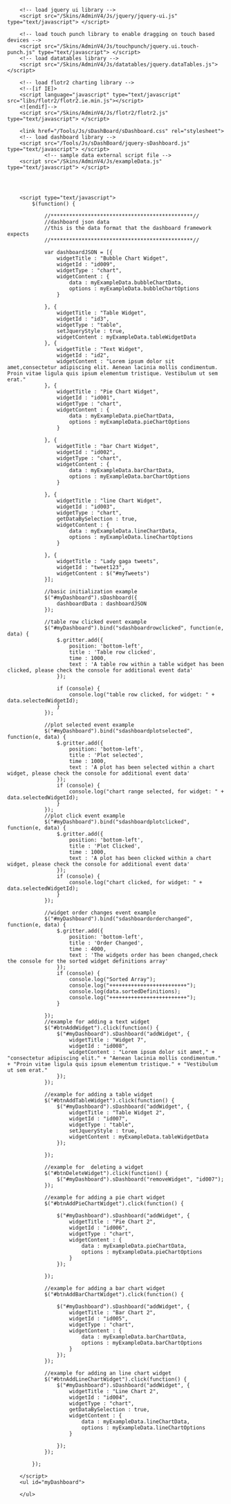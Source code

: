 		<!-- load jquery ui library -->
		<script src="/Skins/AdminV4/Js/jquery/jquery-ui.js" type="text/javascript"> </script>

		<!-- load touch punch library to enable dragging on touch based devices -->
		<script src="/Skins/AdminV4/Js/touchpunch/jquery.ui.touch-punch.js" type="text/javascript"> </script>
		<!-- load datatables library -->
		<script src="/Skins/AdminV4/Js/datatables/jquery.dataTables.js"> </script>

		<!-- load flotr2 charting library -->
		<!--[if IE]>
		<script language="javascript" type="text/javascript" src="libs/flotr2/flotr2.ie.min.js"></script>
		<![endif]-->
		<script src="/Skins/AdminV4/Js/flotr2/flotr2.js" type="text/javascript"> </script>
 
		<link href="/Tools/Js/sDashBoard/sDashboard.css" rel="stylesheet">
		<!-- load dashboard library -->
		<script src="/Tools/Js/sDashBoard/jquery-sDashboard.js" type="text/javascript"> </script>
                <!-- sample data external script file -->
		<script src="/Skins/AdminV4/Js/exampleData.js" type="text/javascript"> </script>                
                
                
                
                
		<script type="text/javascript">
			$(function() {

				//**********************************************//
				//dashboard json data
				//this is the data format that the dashboard framework expects
				//**********************************************//

				var dashboardJSON = [{
					widgetTitle : "Bubble Chart Widget",
					widgetId : "id009",
					widgetType : "chart",
					widgetContent : {
						data : myExampleData.bubbleChartData,
						options : myExampleData.bubbleChartOptions
					}

				}, {
					widgetTitle : "Table Widget",
					widgetId : "id3",
					widgetType : "table",
					setJqueryStyle : true,
					widgetContent : myExampleData.tableWidgetData
				}, {
					widgetTitle : "Text Widget",
					widgetId : "id2",
					widgetContent : "Lorem ipsum dolor sit amet,consectetur adipiscing elit. Aenean lacinia mollis condimentum. Proin vitae ligula quis ipsum elementum tristique. Vestibulum ut sem erat."
				}, {
					widgetTitle : "Pie Chart Widget",
					widgetId : "id001",
					widgetType : "chart",
					widgetContent : {
						data : myExampleData.pieChartData,
						options : myExampleData.pieChartOptions
					}

				}, {
					widgetTitle : "bar Chart Widget",
					widgetId : "id002",
					widgetType : "chart",
					widgetContent : {
						data : myExampleData.barChartData,
						options : myExampleData.barChartOptions
					}

				}, {
					widgetTitle : "line Chart Widget",
					widgetId : "id003",
					widgetType : "chart",
					getDataBySelection : true,
					widgetContent : {
						data : myExampleData.lineChartData,
						options : myExampleData.lineChartOptions
					}

				}, {
					widgetTitle : "Lady gaga tweets",
					widgetId : "tweet123",
					widgetContent : $("#myTweets")
				}];

				//basic initialization example
				$("#myDashboard").sDashboard({
					dashboardData : dashboardJSON
				});

				//table row clicked event example
				$("#myDashboard").bind("sdashboardrowclicked", function(e, data) {
					$.gritter.add({
						position: 'bottom-left',
						title : 'Table row clicked',
						time : 1000,
						text : 'A table row within a table widget has been clicked, please check the console for additional event data'
					});

					if (console) {
						console.log("table row clicked, for widget: " + data.selectedWidgetId);
					}
				});

				//plot selected event example
				$("#myDashboard").bind("sdashboardplotselected", function(e, data) {
					$.gritter.add({
						position: 'bottom-left',
						title : 'Plot selected',
						time : 1000,
						text : 'A plot has been selected within a chart widget, please check the console for additional event data'
					});
					if (console) {
						console.log("chart range selected, for widget: " + data.selectedWidgetId);
					}
				});
				//plot click event example
				$("#myDashboard").bind("sdashboardplotclicked", function(e, data) {
					$.gritter.add({
						position: 'bottom-left',
						title : 'Plot Clicked',
						time : 1000,
						text : 'A plot has been clicked within a chart widget, please check the console for additional event data'
					});
					if (console) {
						console.log("chart clicked, for widget: " + data.selectedWidgetId);
					}
				});

				//widget order changes event example
				$("#myDashboard").bind("sdashboardorderchanged", function(e, data) {
					$.gritter.add({
						position: 'bottom-left',
						title : 'Order Changed',
						time : 4000,
						text : 'The widgets order has been changed,check the console for the sorted widget definitions array'
					});
					if (console) {
						console.log("Sorted Array");
						console.log("+++++++++++++++++++++++++");
						console.log(data.sortedDefinitions);
						console.log("+++++++++++++++++++++++++");
					}
					
				});
				//example for adding a text widget
				$("#btnAddWidget").click(function() {
					$("#myDashboard").sDashboard("addWidget", {
						widgetTitle : "Widget 7",
						widgetId : "id008",
						widgetContent : "Lorem ipsum dolor sit amet," + "consectetur adipiscing elit." + "Aenean lacinia mollis condimentum." + "Proin vitae ligula quis ipsum elementum tristique." + "Vestibulum ut sem erat."
					});
				});

				//example for adding a table widget
				$("#btnAddTableWidget").click(function() {
					$("#myDashboard").sDashboard("addWidget", {
						widgetTitle : "Table Widget 2",
						widgetId : "id007",
						widgetType : "table",
						setJqueryStyle : true,
						widgetContent : myExampleData.tableWidgetData
					});

				});

				//example for  deleting a widget
				$("#btnDeleteWidget").click(function() {
					$("#myDashboard").sDashboard("removeWidget", "id007");
				});

				//example for adding a pie chart widget
				$("#btnAddPieChartWidget").click(function() {

					$("#myDashboard").sDashboard("addWidget", {
						widgetTitle : "Pie Chart 2",
						widgetId : "id006",
						widgetType : "chart",
						widgetContent : {
							data : myExampleData.pieChartData,
							options : myExampleData.pieChartOptions
						}
					});

				});

				//example for adding a bar chart widget
				$("#btnAddBarChartWidget").click(function() {

					$("#myDashboard").sDashboard("addWidget", {
						widgetTitle : "Bar Chart 2",
						widgetId : "id005",
						widgetType : "chart",
						widgetContent : {
							data : myExampleData.barChartData,
							options : myExampleData.barChartOptions
						}
					});
				});

				//example for adding an line chart widget
				$("#btnAddLineChartWidget").click(function() {
					$("#myDashboard").sDashboard("addWidget", {
						widgetTitle : "Line Chart 2",
						widgetId : "id004",
						widgetType : "chart",
						getDataBySelection : true,
						widgetContent : {
							data : myExampleData.lineChartData,
							options : myExampleData.lineChartOptions
						}

					});
				});

			});

		</script>
		<ul id="myDashboard">

		</ul>

